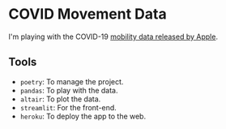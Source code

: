 # COVID Movement Data

I'm playing with the COVID-19 [mobility data released by Apple](https://www.apple.com/covid19/mobility).

## Tools

- `poetry`: To manage the project.
- `pandas`: To play with the data.
- `altair`: To plot the data.
- `streamlit`: For the front-end.
- `heroku`: To deploy the app to the web.
